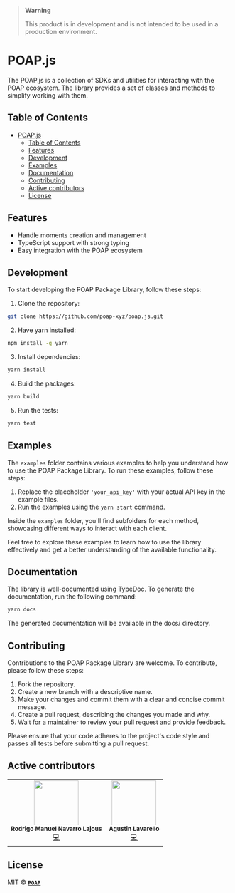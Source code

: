 > 
> **Warning**
> 
> This product is in development and is not intended to be used in a production environment.
> 

# POAP.js

The POAP.js is a collection of SDKs and utilities for interacting with the POAP ecosystem. The library provides a set of classes and methods to simplify working with them.

## Table of Contents

- [POAP.js](#poapjs)
  - [Table of Contents](#table-of-contents)
  - [Features](#features)
  - [Development](#development)
  - [Examples](#examples)
  - [Documentation](#documentation)
  - [Contributing](#contributing)
  - [Active contributors](#active-contributors)
  - [License](#license)

## Features

- Handle moments creation and management
- TypeScript support with strong typing
- Easy integration with the POAP ecosystem

## Development

To start developing the POAP Package Library, follow these steps:

1. Clone the repository:

```bash
git clone https://github.com/poap-xyz/poap.js.git
```

2. Have yarn installed:

```bash
npm install -g yarn
```

3. Install dependencies:

```bash
yarn install
```

4. Build the packages:

```bash
yarn build
```

5. Run the tests:

```bash
yarn test
```

## Examples

The `examples` folder contains various examples to help you understand how to use the POAP Package Library. To run these examples, follow these steps:

1. Replace the placeholder `'your_api_key'` with your actual API key in the example files.
2. Run the examples using the `yarn start` command.

Inside the `examples` folder, you'll find subfolders for each method, showcasing different ways to interact with each client.

Feel free to explore these examples to learn how to use the library effectively and get a better understanding of the available functionality.

## Documentation

The library is well-documented using TypeDoc. To generate the documentation, run the following command:
  
```bash
yarn docs
```

The generated documentation will be available in the docs/ directory.

## Contributing

Contributions to the POAP Package Library are welcome. To contribute, please follow these steps:

1. Fork the repository.
2. Create a new branch with a descriptive name.
3. Make your changes and commit them with a clear and concise commit message.
4. Create a pull request, describing the changes you made and why.
5. Wait for a maintainer to review your pull request and provide feedback.

Please ensure that your code adheres to the project's code style and passes all tests before submitting a pull request.

## Active contributors
<!-- ALL-CONTRIBUTORS-LIST:END -->
<!-- ALL-CONTRIBUTORS-LIST:START - Do not remove or modify this section -->
<!-- prettier-ignore-start -->
<!-- markdownlint-disable -->
<table>
  <tr>
    <td align="center">
      <a href="https://github.com/rlajous">
          <img src="https://avatars.githubusercontent.com/u/40175251?s=96&v=4" width="100px;" alt=""/>
          <br />
          <sub>
          <b>Rodrigo Manuel Navarro Lajous</b>
          </sub>
      </a>
      <br />
      <a href="#" title="Code">💻</a>
    </td>
    <td align="center">
        <a href="https://github.com/alavarello">
            <img src="https://avatars.githubusercontent.com/u/19600590?v=4" width="100px;" alt=""/>
            <br />
            <sub>
            <b>Agustin Lavarello</b>
            </sub>
        </a>
        <br />
        <a href="#" title="Code">💻</a>
    </td>
    <!-- <td align="center">
      <a href="https://github.com/jm42">
          <img src="https://avatars.githubusercontent.com/u/3297150?v=4" width="100px;" alt=""/>
          <br />
          <sub>
          <b>Juan</b>
          </sub>
      </a>
      <br />
      <a href="#" title="Code">💻</a>
    </td>
    <td align="center">
        <a href="https://github.com/nacho9900">
            <img src="https://avatars2.githubusercontent.com/u/20389479?v=4" width="100px;" alt=""/>
            <br />
            <sub>
            <b>Ignacio Negro Caino</b>
            </sub>
        </a>
        <br />
        <a href="#" title="Code">💻</a>
    </td> -->
  </tr>
</table>

## License
MIT © **[`POAP`](https://poap.xyz)**
